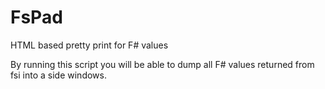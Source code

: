 # FsPad
HTML based pretty print for F# values

By running this script you will be able to dump all F# values returned from fsi into a side windows.